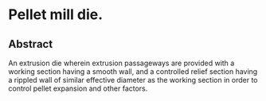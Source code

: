 # Pellet mill die.

## Abstract
An extrusion die wherein extrusion passageways are provided with a working section having a smooth wall, and a controlled relief section having a rippled wall of similar effective diameter as the working section in order to control pellet expansion and other factors.